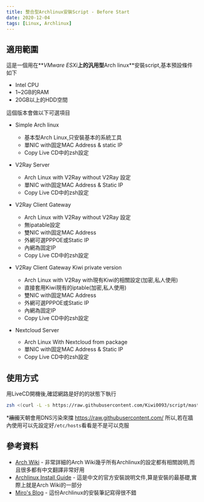 ```yaml
---
title: 整合型Archlinux安裝Script - Before Start
date: 2020-12-04
tags: [Linux, Archlinux]
---
```


## 適用範圍

這是一個用在**_VMware ESXi_**上的汎用型**Arch linux**安裝script,基本預設條件如下

* Intel CPU
* 1~2GB的RAM
* 20GB以上的HDD空間

這個版本會做以下可選項目

* Simple Arch linux
  - 基本型Arch Linux,只安裝基本的系統工具
  - 單NIC with固定MAC Address & static IP
  - Copy Live CD中的zsh設定
* V2Ray Server
  - Arch Linux with V2Ray without V2Ray 設定
  - 單NIC with固定MAC Address & Static IP
  - Copy Live CD中的zsh設定

* V2Ray Client Gateway
  - Arch Linux with V2Ray without V2Ray 設定
  - 無ipatable設定
  - 雙NIC with固定MAC Address
  - 外網可選PPPOE或Static IP
  - 內網為固定IP
  - Copy Live CD中的zsh設定
* V2Ray Client Gateway Kiwi private version
  - Arch Linux with V2Ray with現有Kiwi的相關設定(加密,私人使用)
  - 直接套用Kiwi現有的iptable(加密,私人使用)
  - 雙NIC with固定MAC Address
  - 外網可選PPPOE或Static IP
  - 內網為固定IP
  - Copy Live CD中的zsh設定
* Nextcloud Server
  - Arch Linux With Nextcloud from package
  - 單NIC with固定MAC Address & Static IP
  - Copy Live CD中的zsh設定

## 使用方式

用LiveCD開機後,確認網路是好的的狀態下執行

```bash
zsh <(curl -L -s https://raw.githubusercontent.com/Kiwi0093/script/master/arch.sh)
```

*~~牆國~~天朝會用DNS污染來擋 https://raw.githubusercontent.com/ 所以,若在牆內使用可以先設定好`/etc/hosts`看看是不是可以克服

## 參考資料

* [Arch Wiki](https://wiki.archlinux.org/) - 非常詳細的Arch Wiki幾乎所有Archlinux的設定都有相關說明,而且很多都有中文翻譯非常好用
* [Archlinux Install Guide](https://wiki.archlinux.org/index.php/Installation_guide_(正體中文)) - 這是中文的官方安裝說明文件,算是安裝的最基礎,實際上就是Arch Wiki的一部分
* [Miro's Blog](https://mirokaku.github.io/Blog/2016/ArchLinux-install-notes/) - 這份Archlinux的安裝筆記寫得很不錯